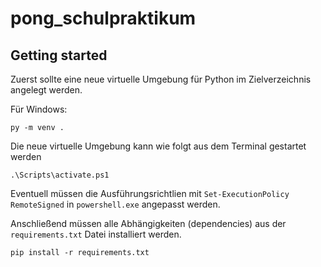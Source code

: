 # pong_schulpraktikum



## Getting started

Zuerst sollte eine neue virtuelle Umgebung für Python im Zielverzeichnis angelegt werden.

Für Windows:

```
py -m venv .
```

Die neue virtuelle Umgebung kann wie folgt aus dem Terminal gestartet werden

```
.\Scripts\activate.ps1
```

Eventuell müssen die Ausführungsrichtlien mit `Set-ExecutionPolicy RemoteSigned` in `powershell.exe` angepasst werden.

Anschließend müssen alle Abhängigkeiten (dependencies) aus der  `requirements.txt` Datei installiert werden.

```
pip install -r requirements.txt
```